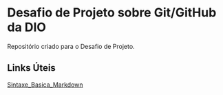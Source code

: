 # Desafio de Projeto sobre Git/GitHub da DIO
Repositório criado para o Desafio de Projeto.

## Links Úteis
[Sintaxe_Basica_Markdown](https://www.markdownguide.org/basic-syntax/)
